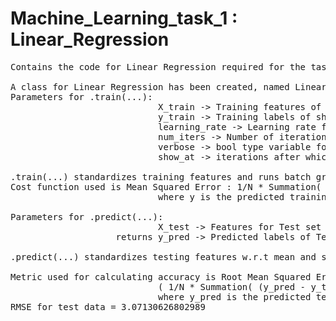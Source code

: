 # Machine_Learning_task_1 : Linear_Regression
<pre>
Contains the code for Linear Regression required for the task of Machine Learning

A class for Linear Regression has been created, named Linear_Regression(), with 2 methods: .train(...) and .predict(...)
Parameters for .train(...): 
                            X_train -> Training features of shape (N, D), where N is the number of training examples
                            y_train -> Training labels of shape (N,)
                            learning_rate -> Learning rate for gradient descent, type : float
                            num_iters -> Number of iterations of batch gradient descent, type : integer
                            verbose -> bool type variable for showing loss, along with a graph, at set intervals of number of iterations, type : bool
                            show_at -> iterations after which loss and graph is to be shown, applicable only if verbose = True, type : integer

.train(...) standardizes training features and runs batch gradient descent. 
Cost function used is Mean Squared Error : 1/N * Summation( (y - y_train) ^ 2)
                            where y is the predicted training label and y_train is the training label. 

Parameters for .predict(...): 
                            X_test -> Features for Test set of shape (N, D), where N is the number of testing examples
                    returns y_pred -> Predicted labels of Test set of shape (N,)

.predict(...) standardizes testing features w.r.t mean and standard deviation of training features.

Metric used for calculating accuracy is Root Mean Squared Error (RMSE) calculated as : 
                            ( 1/N * Summation( (y_pred - y_test) ^ 2)) ^ (0.5)
                            where y_pred is the predicted test label and y_test is the test label. 
RMSE for test data = 3.07130626802989
</pre>
